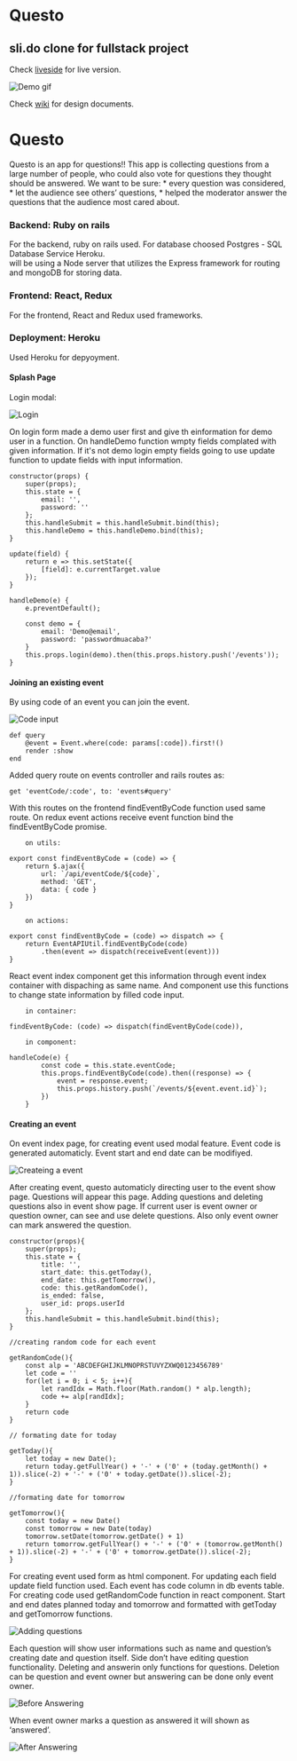# Questo

## sli.do clone for fullstack project

Check [liveside](https://questodb.herokuapp.com/#/) for live version.

![Demo gif]()

Check [wiki](https://github.com/dbalci/questo/wiki) for design documents.

# Questo
Questo is an app for questions!! This app is collecting questions from a large number of people, who could also vote for questions they thought should be answered. We want to be sure:
    * every question was considered,
    * let the audience see others’ questions,
    * helped the moderator answer the questions that the audience most cared about.



### **Backend:** Ruby on rails

For the backend, ruby on rails used. 
For database choosed Postgres - SQL Database Service Heroku.  
will be using a Node server that utilizes the Express framework for routing and mongoDB for storing data.

### **Frontend:** React, Redux

For the frontend,  React and Redux used frameworks. 

### **Deployment:**  Heroku

Used Heroku for depyoyment.



#### Splash Page

Login modal:

![Login](public/images/login_modal.png)

On login form made a demo user first and give th einformation for demo user in a function. On handleDemo function wmpty fields complated with given information. If it's not demo login empty fields going to use update function to update fields with input information. 

```  
constructor(props) {
    super(props);
    this.state = {
        email: '',
        password: ''
    };
    this.handleSubmit = this.handleSubmit.bind(this);
    this.handleDemo = this.handleDemo.bind(this);
}

update(field) {
    return e => this.setState({
        [field]: e.currentTarget.value
    });
}

handleDemo(e) {
    e.preventDefault();

    const demo = {
        email: 'Demo@email',
        password: 'passwordmuacaba?'
    }
    this.props.login(demo).then(this.props.history.push('/events'));
}
```

#### Joining an existing event

By using code of an event you can join the event. 

![Code input](public/images/codeinput.png)

```
def query
    @event = Event.where(code: params[:code]).first!()
    render :show
end

```

Added query route on events controller and rails routes as:

```     
get 'eventCode/:code', to: 'events#query'
```

With this routes on the frontend findEventByCode function used same route. On redux event actions receive event function bind the findEventByCode promise.

```
    on utils:

export const findEventByCode = (code) => {
    return $.ajax({
        url: `/api/eventCode/${code}`,
        method: 'GET',
        data: { code }
    })
}

    on actions:

export const findEventByCode = (code) => dispatch => {
    return EventAPIUtil.findEventByCode(code)
        .then(event => dispatch(receiveEvent(event)))
}
```

React event index component get this information through event index container with dispaching as same name. And component use this functions to change state information by filled code input.


```
    in container: 

findEventByCode: (code) => dispatch(findEventByCode(code)),

    in component:

handleCode(e) {
        const code = this.state.eventCode;
        this.props.findEventByCode(code).then((response) => {
            event = response.event;
            this.props.history.push(`/events/${event.event.id}`);
        })
    }
```


#### Creating an event 

On event index page, for creating event used modal  feature. Event code is generated automaticly. 
Event start and end date can be modifiyed.  

![Createing a event](public/images/event_list.png)


After creating event, questo automaticly directing user to the event show page. Questions will appear this page. Adding questions and deleting questions also in event show page. If current user is event owner or question owner, can see and use delete questions. Also only event owner can mark answered the question.


```
constructor(props){
    super(props);
    this.state = {
        title: '',
        start_date: this.getToday(),
        end_date: this.getTomorrow(),
        code: this.getRandomCode(),
        is_ended: false,
        user_id: props.userId
    };
    this.handleSubmit = this.handleSubmit.bind(this);
}

//creating random code for each event

getRandomCode(){
    const alp = 'ABCDEFGHIJKLMNOPRSTUVYZXWQ0123456789'
    let code = ''
    for(let i = 0; i < 5; i++){
        let randIdx = Math.floor(Math.random() * alp.length);
        code += alp[randIdx];
    }      
    return code
}

// formating date for today

getToday(){
    let today = new Date();
    return today.getFullYear() + '-' + ('0' + (today.getMonth() + 1)).slice(-2) + '-' + ('0' + today.getDate()).slice(-2);
}

//formating date for tomorrow

getTomorrow(){
    const today = new Date()
    const tomorrow = new Date(today)
    tomorrow.setDate(tomorrow.getDate() + 1)
    return tomorrow.getFullYear() + '-' + ('0' + (tomorrow.getMonth() + 1)).slice(-2) + '-' + ('0' + tomorrow.getDate()).slice(-2);
}

```
For creating event used form as html component. For updating each field update field function used. 
Each event has code column in db events table. For creating code used getRandomCode function in react component. 
Start and end dates planned today and tomorrow and formatted with getToday and getTomorrow functions.

![Adding questions](public/images/event_show_page.png)

Each question will show user informations such as name and question’s creating date and question itself. Side don’t have editing question functionality. Deleting and answerin only functions for questions. Deletion can be question and event owner but answering can be done only event owner. 

![Before Answering](public/images/mark_answered.png)

When event owner marks a question as answered it will shown as  ‘answered’.

![After Answering](public/images/answered.png)

